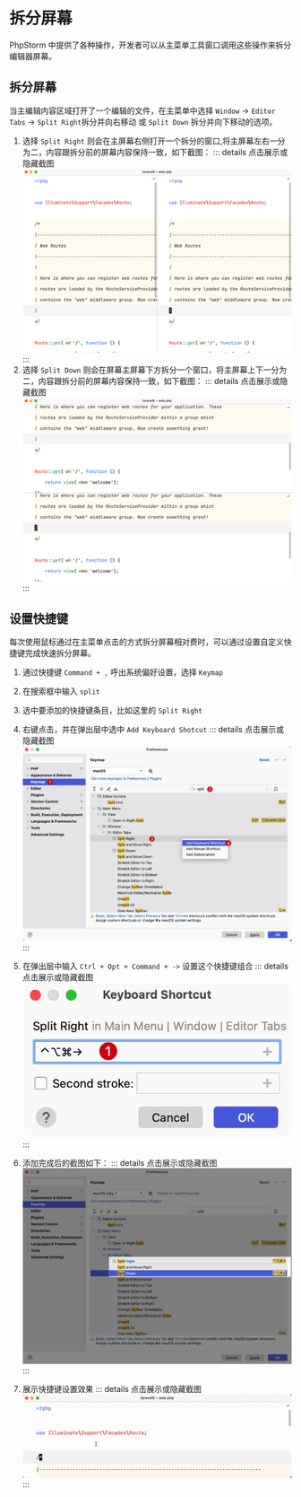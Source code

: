 # 拆分屏幕

PhpStorm 中提供了各种操作，开发者可以从主菜单工具窗口调用这些操作来拆分编辑器屏幕。

## 拆分屏幕

当主编辑内容区域打开了一个编辑的文件，在主菜单中选择 `Window` -> `Editor Tabs` -> `Split Right`拆分并向右移动
或 `Split Down` 拆分并向下移动的选项。

1. 选择 `Split Right` 则会在主屏幕右侧打开一个拆分的窗口,将主屏幕左右一分为二，内容跟拆分前的屏幕内容保持一致，如下截图：
   ::: details 点击展示或隐藏截图
   ![](./images/splite-screen/split-right-screen.png)
   :::
2. 选择 `Split Down` 则会在屏幕主屏幕下方拆分一个窗口，将主屏幕上下一分为二，内容跟拆分前的屏幕内容保持一致，如下截图：
   ::: details 点击展示或隐藏截图
   ![](./images/splite-screen/split-down-screen.png)
   :::

## 设置快捷键

每次使用鼠标通过在主菜单点击的方式拆分屏幕相对费时，可以通过设置自定义快捷键完成快速拆分屏幕。

1. 通过快捷键 `Command + ,` 呼出系统偏好设置，选择 `Keymap`
2. 在搜索框中输入 `split`
3. 选中要添加的快捷键条目，比如这里的 `Split Right`
4. 右键点击，并在弹出层中选中 `Add Keyboard Shotcut`
   ::: details 点击展示或隐藏截图
   ![](./images/splite-screen/set-keymap-for-split-step1.png)
   :::
5. 在弹出层中输入 `Ctrl + Opt + Command + ->` 设置这个快捷键组合
   ::: details 点击展示或隐藏截图
   ![](./images/splite-screen/set-keymap-for-split-step2.png)
   :::
6. 添加完成后的截图如下：
   ::: details 点击展示或隐藏截图
   ![](./images/splite-screen/set-keymap-for-split-step3.png)
   :::   

7. 展示快捷键设置效果
   ::: details 点击展示或隐藏截图
   ![](./images/splite-screen/split-screen-keymap-demo.gif)
   :::    





